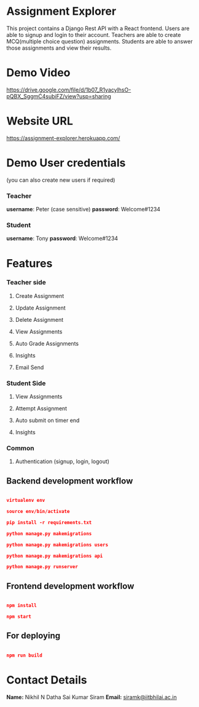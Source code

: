 
  
  

# Assignment Explorer

This project contains a Django Rest API with a React frontend. Users are able to signup and login to their account. Teachers are able to create MCQ(multiple choice question) assignments. Students are able to answer those assignments and view their results.

# Demo Video
https://drive.google.com/file/d/1b07_R1yacylhsO-pQBX_SggmC4subiFZ/view?usp=sharing


# Website URL

https://assignment-explorer.herokuapp.com/


# Demo User credentials
(you can also create new users if required)
### Teacher
**username**: Peter (case sensitive)
**password**: Welcome#1234

### Student
**username**: Tony
**password**: Welcome#1234


# Features
### Teacher side
 1.  Create Assignment
    
2.  Update Assignment
    
3.  Delete Assignment
    
4.  View Assignments
    
5.  Auto Grade Assignments
    
6.  Insights
    
7.  Email Send

### Student Side
1.  View Assignments
    
2.  Attempt Assignment
3. Auto submit on timer end 
    
4.  Insights

### Common
1.  Authentication (signup, login, logout)
  
  

## Backend development workflow

  

```json

virtualenv env

source env/bin/activate

pip install -r requirements.txt

python manage.py makemigrations

python manage.py makemigrations users

python manage.py makemigrations api

python manage.py runserver

```

  

## Frontend development workflow

  

```json

npm install

npm start

```

  

## For deploying

  

```json

npm run build

```




# Contact Details
**Name:** Nikhil N Datha Sai Kumar Siram
**Email:** siramk@iitbhilai.ac.in
